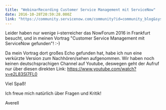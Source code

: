 ```yaml
---
title: "WebinarRecording Customer Service Management mit ServiceNow"
date: 2016-10-28T20:59:28.000Z
link: "https://community.servicenow.com/community?id=community_blog&sys_id=fa1e626ddbd0dbc01dcaf3231f96196c"
---
```

<p>Leider haben nur wenige í–sterreicher das NowForum 2016 in Frankfurt besucht, und in meinen Vortrag "Customer Service Management mit ServiceNow gefunden"! :-) </p><p>Da mein Vortrag dort großes Echo gefunden hat, habe ich nun eine verkürzte Version zum Nachhören/sehen aufgenommen. Wir haben noch keinen deutschsprachigen Channel auf Youtube, deswegen geht der Aufruf nur über diesen direkten Link: <a title="ww.youtube.com/watch?v=e2L83SI7FL0" href="https://www.youtube.com/watch?v=e2L83SI7FL0">https://www.youtube.com/watch?v=e2L83SI7FL0</a></p><p>Viel Spaß!</p><p>Ich freue mich natürlich über Fragen und Kritik!</p><p>Averell</p>